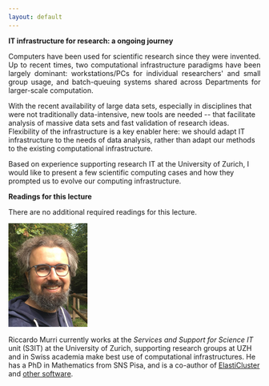 ```yaml
---
layout: default
---
```


<div class="abstract">

<strong> IT infrastructure for research: a ongoing journey</strong>
<p align="justify">
Computers have been used for scientific research since they were
invented.  Up to recent times, two computational infrastructure
paradigms have been largely dominant: workstations/PCs for individual
researchers' and small group usage, and batch-queuing systems shared
across Departments for larger-scale computation.

With the recent availability of large data sets, especially in
disciplines that were not traditionally data-intensive, new tools
are needed -- that facilitate analysis of massive data sets and
fast validation of research ideas.  Flexibility of the
infrastructure is a key enabler here: we should adapt IT
infrastructure to the needs of data analysis, rather than adapt
our methods to the existing computational infrastructure.

Based on experience supporting research IT at the University of
Zurich, I would like to present a few scientific computing cases
and how they prompted us to evolve our computing infrastructure.
</p>

<strong>Readings for this lecture</strong>
<p align="justify">
    There are no additional required readings for this lecture.
</p>

</div>

![Riccardo Murri](/assets/img/riccardo_murri.jpg)

Riccardo Murri currently works at the *Services and Support for Science IT* unit (S3IT) at the University of Zurich, supporting research groups at UZH and in Swiss academia make best use of computational infrastructures.  He has a PhD in Mathematics from SNS Pisa, and is a co-author of [ElastiCluster](https://gc3-uzh-ch.github.io/elasticluster/) and [other software](https://github.com/riccardomurri).

<!--
Before joining the University of Zurich, Riccardo worked in e-Science projects and collaborations at the "Abdus Salam" International Center for Theoretical Physics in Trieste and at the Swiss National Supercomputing Center (CSCS) in Lugano.
-->
